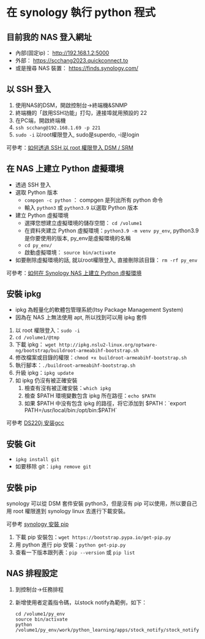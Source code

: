 # 在 synology 執行 python 程式

## 目前我的 NAS 登入網址

- 內部(固定ip)： http://192.168.1.2:5000
- 外部： https://scchang2023.quickconnect.to
- 或是搜尋 NAS 裝置： https://finds.synology.com/

## 以 SSH 登入

1. 使用NAS的DSM，開啟控制台->終端機&SNMP
1. 終端機的「啟用SSH功能」打勾，連接埠就用預設的 22
1. 在PC端，開啟終端機
1. `ssh scchang@192.168.1.69 -p 221`
1. `sudo -i` 以root權限登入, sudo是superdo, -i是login

可參考：[如何透過 SSH 以 root 權限登入 DSM / SRM](https://kb.synology.com/zh-tw/DSM/tutorial/How_to_login_to_DSM_with_root_permission_via_SSH_Telnet)

## 在 NAS 上建立 Python 虛擬環境

- 透過 SSH 登入
- 選取 Python 版本
  - `compgen -c python` ： compgen 是列出所有 python 命令
  - 輸入 `python3` 或 `python3.9` 以選取 Python 版本
- 建立 Python 虛擬環境
  - 選擇您想建立虛擬環境的儲存空間： `cd /volume1`
  - 在資料夾建立 Python 虛擬環境：`python3.9 -m venv py_env`, python3.9是你要使用的版本, py_env是虛擬環境的名稱
  - `cd py_env/`
  - 啟動虛擬環境： `source bin/activate`
- 如要刪除虛擬環境的話, 就以root權限登入, 直接刪除該目錄： `rm -rf py_env`

可參考：[如何在 Synology NAS 上建立 Python 虛擬環境](https://kb.synology.com/zh-tw/DSM/tutorial/Set_up_Python_virtual_environment_on_NAS)

## 安裝 ipkg

- ipkg 為輕量化的軟體包管理系統(Itsy Package Management System)
- 因為在 NAS 上無法使用 apt, 所以找到可以用 ipkg 套件

1. 以 root 權限登入：`sudo -i`
1. `cd /volume1/@tmp`
1. 下載 ipkg： `wget http://ipkg.nslu2-linux.org/optware-ng/bootstrap/buildroot-armeabihf-bootstrap.sh`
1. 修改檔案或目錄的權限：`chmod +x buildroot-armeabihf-bootstrap.sh`
1. 執行腳本：`./buildroot-armeabihf-bootstrap.sh`
1. 升級 ipkg：`ipkg update`
1. 如 ipkg 仍沒有被正確安裝
   1. 檢查有沒有被正確安裝：`which ipkg`
   1. 檢查 $PATH 環境變數包含 ipkg 所在路徑：`echo $PATH`
   1. 如果 $PATH 中没有包含 ipkg 的路徑，将它添加到 $PATH：`export PATH=/usr/local/bin:/opt/bin:$PATH`

可參考 [DS220j 安装gcc](https://blog.csdn.net/christmans/article/details/129641264)

## 安裝 Git

- `ipkg install git`
- 如要移除 git：`ipkg remove git`

## 安裝 pip

synology 可以從 DSM 套件安裝 python3，但是沒有 pip 可以使用，所以要自己用 root 權限進到 synology linux 去進行下載安裝。

可參考 [synology 安裝 pip](https://mebolulu.com/?p=781)

1. 下載 pip 安裝包：`wget https://bootstrap.pypa.io/get-pip.py`
1. 用 python 進行 pip 安裝：`python get-pip.py`
1. 查看一下版本跟列表：`pip --version` 或 `pip list`

## NAS 排程設定

1. 到控制台->任務排程
1. 新增使用者定義指令碼，以stock notify為範例，如下：

    ```linux
    cd /volume1/py_env
    source bin/activate
    python /volume1/py_env/work/python_learning/apps/stock_notify/stock_notify.py
    ```
